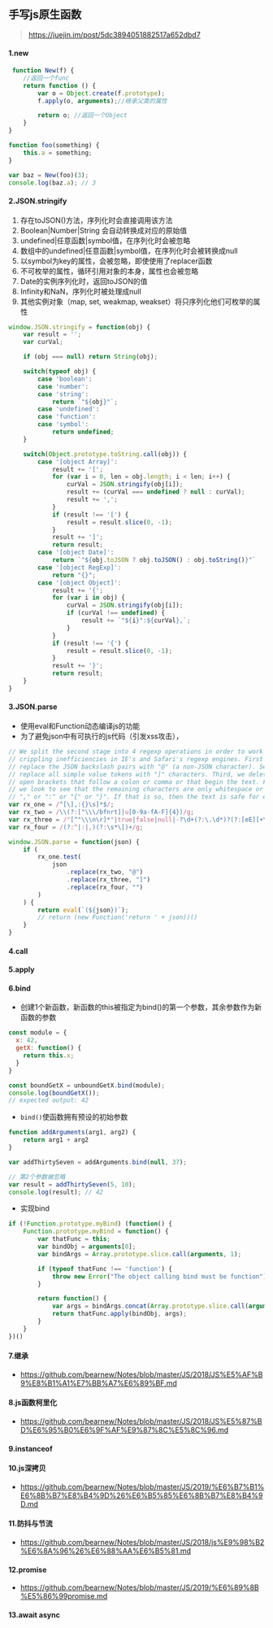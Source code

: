## 手写js原生函数
> https://juejin.im/post/5dc3894051882517a652dbd7
#### 1.new
```js
 function New(f) {
    //返回一个func
    return function () {
        var o = Object.create(f.prototype);
        f.apply(o, arguments);//继承父类的属性

        return o; //返回一个Object
    }
}

function foo(something) {
    this.a = something;
}

var baz = New(foo)(3);
console.log(baz.a); // 3
```
#### 2.JSON.stringify
1. 存在toJSON()方法，序列化时会直接调用该方法
2. Boolean|Number|String 会自动转换成对应的原始值
3. undefined|任意函数|symbol值，在序列化时会被忽略
4. 数组中的undefined|任意函数|symbol值，在序列化时会被转换成null
5. 以symbol为key的属性，会被忽略，即使使用了replacer函数
6. 不可枚举的属性，循环引用对象的本身，属性也会被忽略
7. Date的实例序列化时，返回toJSON的值
8. Infinity和NaN，序列化时被处理成null
9. 其他实例对象（map, set, weakmap, weakset）将只序列化他们可枚举的属性
```js
window.JSON.stringify = function(obj) {
    var result = '';
    var curVal;

    if (obj === null) return String(obj);

    switch(typeof obj) {
        case 'boolean':
        case 'number':
        case 'string':
            return `"${obj}"`;
        case 'undefined':
        case 'function':
        case 'symbol':
            return undefined;
    }

    switch(Object.prototype.toString.call(obj)) {
        case '[object Array]':
            result += '[';
            for (var i = 0, len = obj.length; i < len; i++) {
                curVal = JSON.stringify(obj[i]);
                result += (curVal === undefined ? null : curVal);
                result += ',';
            }
            if (result !== '[') {
                result = result.slice(0, -1);
            }
            result += ']';
            return result;
        case '[object Date]':
            return `"${obj.toJSON ? obj.toJSON() : obj.toString()}"`
        case '[object RegExp]':
            return "{}";
        case '[object Object]':
            result += '{';
            for (var i in obj) {
                curVal = JSON.stringify(obj[i]);
                if (curVal !== undefined) {
                    result += `"${i}":${curVal},`;
                }
            }
            if (result !== '{') {
                result = result.slice(0, -1);
            }
            result += '}';
            return result;
    }
}

```
#### 3.JSON.parse
* 使用eval和Function动态编译js的功能
* 为了避免json中有可执行的js代码（引发xss攻击），
```js
// We split the second stage into 4 regexp operations in order to work around
// crippling inefficiencies in IE's and Safari's regexp engines. First we
// replace the JSON backslash pairs with "@" (a non-JSON character). Second, we
// replace all simple value tokens with "]" characters. Third, we delete all
// open brackets that follow a colon or comma or that begin the text. Finally,
// we look to see that the remaining characters are only whitespace or "]" or
// "," or ":" or "{" or "}". If that is so, then the text is safe for eval.
var rx_one = /^[\],:{}\s]*$/;
var rx_two = /\\(?:["\\\/bfnrt]|u[0-9a-fA-F]{4})/g;
var rx_three = /"[^"\\\n\r]*"|true|false|null|-?\d+(?:\.\d*)?(?:[eE][+\-]?\d+)?/g;
var rx_four = /(?:^|:|,)(?:\s*\[)+/g;

window.JSON.parse = function(json) {
    if (
        rx_one.test(
            json
                .replace(rx_two, "@")
                .replace(rx_three, "]")
                .replace(rx_four, "")
        )
    ) {
        return eval(`(${json})`);
        // return (new Function('return ' + json))()
    }
}
```
#### 4.call
#### 5.apply
#### 6.bind
* 创建1个新函数，新函数的this被指定为bind()的第一个参数，其余参数作为新函数的参数
```js
const module = {
  x: 42,
  getX: function() {
    return this.x;
  }
}

const boundGetX = unboundGetX.bind(module);
console.log(boundGetX());
// expected output: 42
```
* `bind()`使函数拥有预设的初始参数
```js
function addArguments(arg1, arg2) {
    return arg1 + arg2
}

var addThirtySeven = addArguments.bind(null, 37);

// 第2个参数被忽略
var result = addThirtySeven(5, 10);
console.log(result); // 42
```
* 实现bind
```js
if (!Function.prototype.myBind) (function() {
    Function.prototype.myBind = function() {
        var thatFunc = this;
        var bindObj = arguments[0];
        var bindArgs = Array.prototype.slice.call(arguments, 1);

        if (typeof thatFunc !== 'function') {
            throw new Error("The object calling bind must be function")
        }

        return function() {
            var args = bindArgs.concat(Array.prototype.slice.call(arguments))
            return thatFunc.apply(bindObj, args);
        }
    }
})()
``` 
#### 7.继承
* https://github.com/bearnew/Notes/blob/master/JS/2018/JS%E5%AF%B9%E8%B1%A1%E7%BB%A7%E6%89%BF.md
#### 8.js函数柯里化
* https://github.com/bearnew/Notes/blob/master/JS/2018/JS%E5%87%BD%E6%95%B0%E6%9F%AF%E9%87%8C%E5%8C%96.md
#### 9.instanceof
#### 10.js深拷贝
* https://github.com/bearnew/Notes/blob/master/JS/2019/%E6%B7%B1%E6%8B%B7%E8%B4%9D%26%E6%B5%85%E6%8B%B7%E8%B4%9D.md
#### 11.防抖与节流
* https://github.com/bearnew/Notes/blob/master/JS/2018/js%E9%98%B2%E6%8A%96%26%E6%88%AA%E6%B5%81.md
#### 12.promise
* https://github.com/bearnew/Notes/blob/master/JS/2019/%E6%89%8B%E5%86%99promise.md
#### 13.await async
